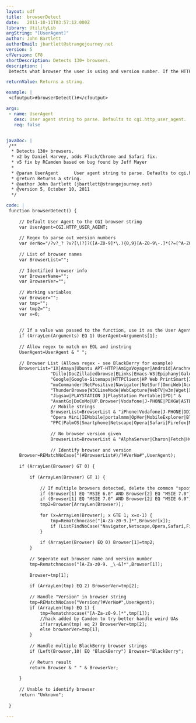 ```yaml
---
layout: udf
title:  browserDetect
date:   2011-10-11T03:57:12.000Z
library: UtilityLib
argString: "[UserAgent]"
author: John Bartlett
authorEmail: jbartlett@strangejourney.net
version: 5
cfVersion: CF8
shortDescription: Detects 130+ browsers.
description: |
 Detects what browser the user is using and version number. If the HTTP_USER_AGENT is stripped by a firewall or unknown (edited) Agent ID string, an &quot;Unknown&quot; is returned.

returnValue: Returns a string.

example: |
 <cfoutput>#browserDetect()#</cfoutput>

args:
 - name: UserAgent
   desc: User agent string to parse. Defaults to cgi.http_user_agent.
   req: false


javaDoc: |
 /**
  * Detects 130+ browsers.
  * v2 by Daniel Harvey, adds Flock/Chrome and Safari fix.         
  * v5 fix by RCamden based on bug found by Jeff Mayer
  * 
  * @param UserAgent      User agent string to parse. Defaults to cgi.http_user_agent. (Optional)
  * @return Returns a string. 
  * @author John Bartlett (jbartlett@strangejourney.net) 
  * @version 5, October 10, 2011 
  */

code: |
 function browserDetect() {
 
     // Default User Agent to the CGI browser string
     var UserAgent=CGI.HTTP_USER_AGENT;
     
     // Regex to parse out version numbers
     var VerNo="/?v?_? ?v?[\(?]?([A-Z0-9]*\.){0,9}[A-Z0-9\-.]*(?=[^A-Z0-9])";
     
     // List of browser names
     var BrowserList="";
     
     // Identified browser info
     var BrowserName="";
     var BrowserVer="";
     
     // Working variables
     var Browser="";
     var tmp="";
     var tmp2="";
     var x=0;
     
     
     // If a value was passed to the function, use it as the User Agent
     if (ArrayLen(Arguments) EQ 1) UserAgent=Arguments[1];
     
     // Allow regex to match on EOL and instring
     UserAgent=UserAgent & " ";
     
     // Browser List (Allows regex - see BlackBerry for example)
     BrowserList="1X|Amaya|Ubuntu APT-HTTP|AmigaVoyager|Android|Arachne|Amiga-AWeb|Arora|Bison|Bluefish|Browsex|Camino|Check&Get|Chimera|Chrome|Contiki|cURL|Democracy|" &
                 "Dillo|DocZilla|edbrowse|ELinks|Emacs-W3|Epiphany|Galeon|Minefield|Firebird|Phoenix|Flock|IceApe|IceWeasel|IceCat|Gnuzilla|" &
                 "Google|Google-Sitemaps|HTTPClient|HP Web PrintSmart|IBrowse|iCab|ICE Browser|Kazehakase|KKman|K-Meleon|Konqueror|Links|Lobo|Lynx|Mosaic|SeaMonkey|" &
                 "muCommander|NetPositive|Navigator|NetSurf|OmniWeb|Acorn Browse|Oregano|Prism|retawq|Shiira Safari|Shiretoko|Sleipnir|Songbird|Strata|Sylera|" &
                 "ThunderBrowse|W3CLineMode|WebCapture|WebTV|w3m|Wget|Xenu_Link_Sleuth|Oregano|xChaos_Arachne|WDG_Validator|W3C_Validator|" &
                 "Jigsaw|PLAYSTATION 3|PlayStation Portable|IPD|" &
                 "AvantGo|DoCoMo|UP.Browser|Vodafone|J-PHONE|PDXGW|ASTEL|EudoraWeb|Minimo|PLink|NetFront|Xiino|";
                 // Mobile strings
                 BrowserList=BrowserList & "iPhone|Vodafone|J-PHONE|DDIPocket|EudoraWeb|Minimo|PLink|Plucker|NetFront|PIE|Xiino|" &
                 "Opera Mini|IEMobile|portalmmm|OpVer|MobileExplorer|Blazer|MobileExplorer|Opera Mobi|BlackBerry\d*[A-Za-z]?|" &
                 "PPC|PalmOS|Smartphone|Netscape|Opera|Safari|Firefox|MSIE|HP iPAQ|LGE|MOT-[A-Z0-9\-]*|Nokia|";
     
                 // No browser version given
                 BrowserList=BrowserList & "AlphaServer|Charon|Fetch|Hv3|IIgs|Mothra|Netmath|OffByOne|pango-text|Avant Browser|midori|Smart Bro|Swiftfox";
     
                 // Identify browser and version
     Browser=REMatchNoCase("(#BrowserList#)/?#VerNo#",UserAgent);
     
     if (ArrayLen(Browser) GT 0) {
     
         if (ArrayLen(Browser) GT 1) {
     
             // If multiple browsers detected, delete the common "spoofed" browsers
             if (Browser[1] EQ "MSIE 6.0" AND Browser[2] EQ "MSIE 7.0") ArrayDeleteAt(Browser,1);
             if (Browser[1] EQ "MSIE 7.0" AND Browser[2] EQ "MSIE 6.0") ArrayDeleteAt(Browser,2);
             tmp2=Browser[ArrayLen(Browser)];
     
             for (x=ArrayLen(Browser); x GTE 1; x=x-1) {
                 tmp=Rematchnocase("[A-Za-z0-9.]*",Browser[x]);
                 if (ListFindNoCase("Navigator,Netscape,Opera,Safari,Firefox,MSIE,PalmOS,PPC",tmp[1]) GT 0) ArrayDeleteAt(Browser,x);
             }
     
             if (ArrayLen(Browser) EQ 0) Browser[1]=tmp2;
         }
     
         // Seperate out browser name and version number
         tmp=Rematchnocase("[A-Za-z0-9. _\-&]*",Browser[1]);
 
         Browser=tmp[1];
     
         if (ArrayLen(tmp) EQ 2) BrowserVer=tmp[2];
     
         // Handle "Version" in browser string
         tmp=REMatchNoCase("Version/?#VerNo#",UserAgent);
         if (ArrayLen(tmp) EQ 1) {
             tmp=Rematchnocase("[A-Za-z0-9.]*",tmp[1]);
             //hack added by Camden to try better handle weird UAs
             if(arrayLen(tmp) eq 2) BrowserVer=tmp[2];
             else browserVer=tmp[1];
         }
     
         // Handle multiple BlackBerry browser strings
         if (Left(Browser,10) EQ "BlackBerry") Browser="BlackBerry";
     
         // Return result
         return Browser & " " & BrowserVer;
     
     }
     
     // Unable to identify browser
     return "Unknown";
 
 }

---
```


